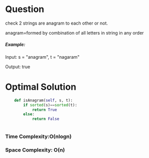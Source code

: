 # Question

check 2 strings are anagram to each other or not.

anagram=formed by combination of all letters in string in any order


##### Example:
Input: s = "anagram", t = "nagaram"

Output: true

# Optimal Solution
``` python
    def isAnagram(self, s, t):
        if sorted(s)==sorted(t):
            return True
        else:
            return False
            
```
### Time Complexity:O(nlogn)
### Space Complexity: O(n)
